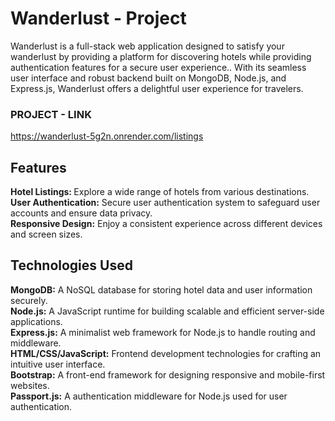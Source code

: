 # Wanderlust - Project
Wanderlust is a full-stack web application designed to satisfy your wanderlust by providing a platform for discovering hotels while providing authentication features for a secure user experience.. With its seamless user interface and robust backend built on MongoDB, Node.js, and Express.js, Wanderlust offers a delightful user experience for travelers.

### PROJECT - LINK <br/>
https://wanderlust-5g2n.onrender.com/listings

## Features
<b> Hotel Listings: </b> Explore a wide range of hotels from various destinations. <br />
<b> User Authentication:</b> Secure user authentication system to safeguard user accounts and ensure data privacy. <br />
<b> Responsive Design:</b> Enjoy a consistent experience across different devices and screen sizes. <br />

## Technologies Used
<b>MongoDB:</b> A NoSQL database for storing hotel data and user information securely. <br />
<b>Node.js:</b> A JavaScript runtime for building scalable and efficient server-side applications. <br />
<b>Express.js:</b> A minimalist web framework for Node.js to handle routing and middleware. <br />
<b>HTML/CSS/JavaScript:</b> Frontend development technologies for crafting an intuitive user interface. <br />
<b>Bootstrap:</b> A front-end framework for designing responsive and mobile-first websites. <br />
<b>Passport.js:</b> A authentication middleware for Node.js used for user authentication. <br />
